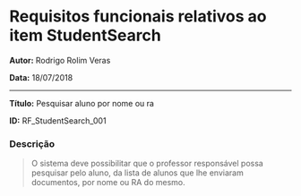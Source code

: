 Requisitos funcionais relativos ao item StudentSearch
=========================================

**Autor:**  Rodrigo Rolim Veras

**Data:**   18/07/2018

----

**Título:** Pesquisar aluno por nome ou ra

**ID:**     RF_StudentSearch_001

### Descrição

> O sistema deve possibilitar que o professor responsável possa pesquisar pelo aluno, da lista de alunos que lhe enviaram documentos, por nome ou RA do mesmo.
